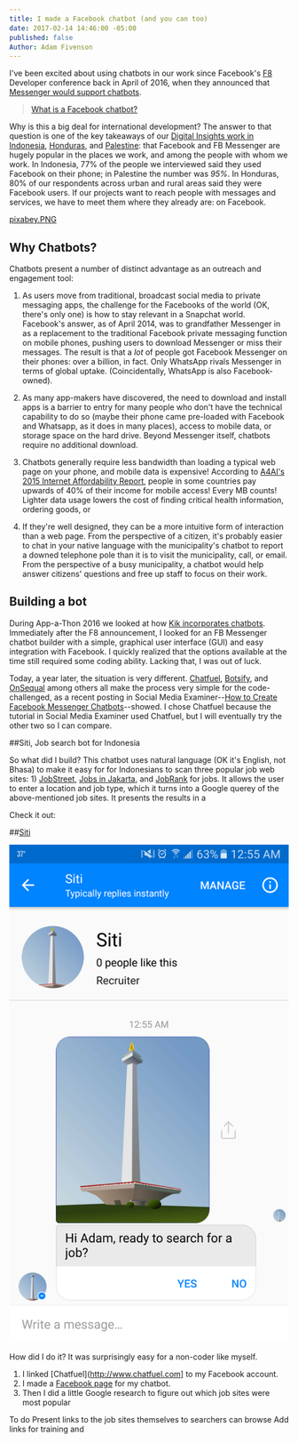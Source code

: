 ```yaml
---
title: I made a Facebook chatbot (and you can too)
date: 2017-02-14 14:46:00 -05:00
published: false
Author: Adam Fivenson
---
```


I've been excited about using chatbots in our work since Facebook's [F8](https://www.fbf8.com/) Developer conference back in April of 2016, when they announced that [Messenger would support chatbots](https://techcrunch.com/2016/04/12/agents-on-messenger/).

> [What is a Facebook chatbot?](https://blog.hubspot.com/marketing/facebook-bots-guide)

Why is this a big deal for international development? The answer to that question is one of the key takeaways of our [Digital Insights work in Indonesia](https://dai-global-digital.com/where-whatsapp-is-just-another-bbm-clone-digital-insights-indonesia.html), [Honduras](https://dai-global-digital.com/mobiles-in-central-america-digital-insights-honduras-part-2.html), and [Palestine](https://dai-global-digital.com/consumer-insights-palestine-e-governance-readiness.html): that Facebook and FB Messenger are hugely popular in the places we work, and among the people with whom we work. In Indonesia, 77% of the people we interviewed said they used Facebook on their phone; in Palestine the number was *95%*. In Honduras, 80% of our respondents across urban and rural areas said they were Facebook users. If our projects want to reach people with messages and services, we have to meet them where they already are: on Facebook. 

[pixabey.PNG](/uploads/pixabey.PNG)

<!--more-->

## Why Chatbots? 
Chatbots present a number of distinct advantage as an outreach and engagement tool: 

1. As users move from traditional, broadcast social media to private messaging apps, the challenge for the Facebooks of the world (OK, there's only one) is how to stay relevant in a Snapchat world. Facebook's answer, as of April 2014, was to grandfather Messenger in as a replacement to the traditional Facebook private messaging function on mobile phones, pushing users to download Messenger or miss their messages. The result is that a *lot* of people got Facebook Messenger on their phones: over a billion, in fact. Only WhatsApp rivals Messenger in terms of global uptake. (Coincidentally, WhatsApp is also Facebook-owned). 

2. As many app-makers have discovered, the need to download and install apps is a barrier to entry for many people who don't have the technical capability to do so (maybe their phone came pre-loaded with Facebook and Whatsapp, as it does in many places), access to mobile data, or storage space on the hard drive. Beyond Messenger itself, chatbots require no additional download.

3. Chatbots generally require less bandwidth than loading a typical web page on your phone, and mobile data is expensive! According to [A4AI's 2015 Internet Affordability Report](http://a4ai.org/affordability-report/report/2015/#the_affordability_drivers_index_(adi)), people in some countries pay upwards of 40% of their income for mobile access! Every MB counts! Lighter data usage lowers the cost of finding critical health information, ordering goods, or  

4. If they're well designed, they can be a more intuitive form of interaction than a web page. From the perspective of a citizen, it's probably easier to chat in your native language with the municipality's chatbot to report a downed telephone pole than it is to visit the municipality, call, or email. From the perspective of a busy municipality, a chatbot would help answer citizens' questions and free up staff to focus on their work. 

## Building a bot
During App-a-Thon 2016 we looked at how [Kik incorporates chatbots](https://dai-global-digital.com/appathon-2016-kik-for-development.html). Immediately after the F8 announcement, I looked for an FB Messenger chatbot builder with a simple, graphical user interface (GUI) and easy integration with Facebook. I quickly realized that the options available at the time still required some coding ability. Lacking that, I was out of luck. 

Today, a year later, the situation is very different. [Chatfuel](http://www.chatfuel.com), [Botsify](https://botsify.com/), and [OnSequal](https://www.onsequel.com/) among others all make the process very simple for the code-challenged, as a recent posting in Social Media Examiner--[How to Create Facebook Messenger Chatbots](http://www.socialmediaexaminer.com/how-to-create-facebook-messenger-chatbot/)--showed. I chose Chatfuel because the tutorial in Social Media Examiner used Chatfuel, but I will eventually try the other two so I can compare. 

##Siti, Job search bot for Indonesia

So what did I build? This chatbot uses natural language (OK it's English, not Bhasa) to make it easy for for Indonesians to scan three popular job web sites: 1) [JobStreet](http://www.jobstreet.co.in), [Jobs in Jakarta](http://www.jobsinjakarta), and [JobRank](http://www.jobrank.org/id/) for jobs. It allows the user to enter a location and job type, which it turns into a Google querey of the above-mentioned job sites. It presents the results in a 

Check it out:

##[Siti](https://www.messenger.com/t/1276881939061378)

![Screenshot_20170216-005533.png](/uploads/Screenshot_20170216-005533.png)

How did I do it? It was surprisingly easy for a non-coder like myself. 

1. I linked [Chatfuel](http://www.chatfuel.com] to my Facebook account. 
2. I made a [Facebook page](https://www.facebook.com/Siti-1276881939061378) for my chatbot. 
3. Then I did a little Google research to figure out which job sites were most popular 


To do
Present links to the job sites themselves to searchers can browse
Add links for training and 
